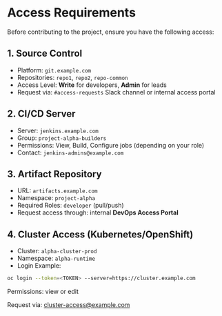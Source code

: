 # Access Requirements

Before contributing to the project, ensure you have the following access:

## 1. Source Control
- Platform: `git.example.com`
- Repositories: `repo1`, `repo2`, `repo-common`
- Access Level: **Write** for developers, **Admin** for leads
- Request via: `#access-requests` Slack channel or internal access portal

## 2. CI/CD Server
- Server: `jenkins.example.com`
- Group: `project-alpha-builders`
- Permissions: View, Build, Configure jobs (depending on your role)
- Contact: `jenkins-admins@example.com`

## 3. Artifact Repository
- URL: `artifacts.example.com`
- Namespace: `project-alpha`
- Required Roles: `developer` (pull/push)
- Request access through: internal **DevOps Access Portal**

## 4. Cluster Access (Kubernetes/OpenShift)
- Cluster: `alpha-cluster-prod`
- Namespace: `alpha-runtime`
- Login Example:
```bash
oc login --token=<TOKEN> --server=https://cluster.example.com
```

Permissions: view or edit

Request via: cluster-access@example.com
